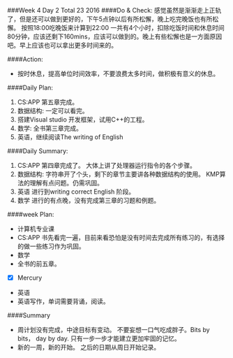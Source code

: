 ###Week 4 Day 2 Total 23 2016
####Do & Check:
感觉虽然是渐渐走上正轨了，但是还可以做到更好的，下午5点钟以后有所松懈，晚上吃完晚饭也有所松懈。 按照18:00吃晚饭来计算到22:00 一共有4个小时，扣除吃饭时间和休息时间80分钟，应该还剩下160mins，应该可以做到的。晚上有些松懈也是一方面原因吧。早上应该也可以拿出更多时间来的。

####Action: 
+ 按时休息，提高单位时间效率，不要浪费太多时间，做积极有意义的休息。

####Daily Plan:
1. CS:APP 第五章完成。
2. 数据结构: 一定可以看完。
3. 搭建Visual studio 开发框架，试用C++的工程。
3. 数学: 全书第三章完成。
4. 英语，继续阅读The writing of English

####Daily Summary:
1. CS:APP 第四章完成了。 大体上讲了处理器运行指令的各个步骤。
2. 数据结构: 字符串开了个头，剩下的章节主要讲各种数据结构的使用。 KMP算法的理解有点问题。仍需巩固。
3. 英语 进行到writing correct English 阶段。
4. 数学 进行的有点晚，没有完成第三章的习题和例题。

####week Plan:
+ 计算机专业课
 + CS:APP 书先看完一遍，目前来看恐怕是没有时间去完成所有练习的，有选择的做一些练习作为巩固。
+ 数学
 + 全书的前五章。

- [x] Mercury
+ 英语 
 + 英语写作，单词需要背诵，阅读。

####Summary
+ 周计划没有完成，中途目标有变动。  不要妄想一口气吃成胖子。Bits by bits， day by day. 只有一步一步才能建立更加牢固的记忆。
+ 新的一周，新的开始。 之后的日期从周日开始记录。